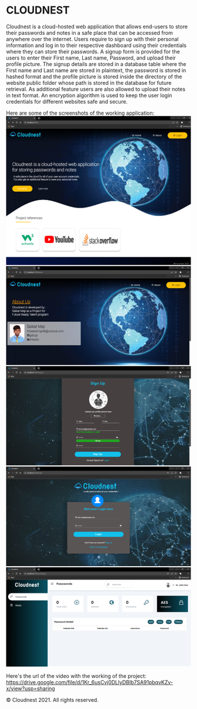 # CLOUDNEST
Cloudnest is a cloud-hosted web application that allows end-users to store their passwords and notes in a safe place that can be accessed from anywhere over the internet. 
Users require to sign up with their personal information and log in to their respective dashboard using their credentials where they can store their passwords. 
A signup form is provided for the users to enter their First name, Last name, Password, and upload their profile picture.
The signup details are stored in a database table where the First name and Last name are stored in plaintext, the password is stored in hashed format and the profile picture is stored inside the directory of the website public folder whose path is stored in the database for future retrieval. 
As additional feature users are also allowed to upload their notes in text format. 
An encryption algorithm is used to keep the user login credentials for different websites safe and secure.

Here are some of the screenshots of the working application:<br>
![Homepage screenshot](https://github.com/codingisfun-96/FRT_PROJECT/blob/main/Screenshots/home.png)<br>
![About-page screenshot](https://github.com/codingisfun-96/FRT_PROJECT/blob/main/Screenshots/about.png)<br>
![Signup-page screenshot](https://github.com/codingisfun-96/FRT_PROJECT/blob/main/Screenshots/signup.png)<br>
![Login-page screenshot](https://github.com/codingisfun-96/FRT_PROJECT/blob/main/Screenshots/login.png)<br>
![Dashboard screenshot](https://github.com/codingisfun-96/FRT_PROJECT/blob/main/Screenshots/password.png)<br>

Here's the url of the video with the working of the project:<br>
https://drive.google.com/file/d/1Kr_6usCvj0DLlyDBIb7SA91pbqvKZv-x/view?usp=sharing

 


























© Cloudnest 2021. All rights reserved.

